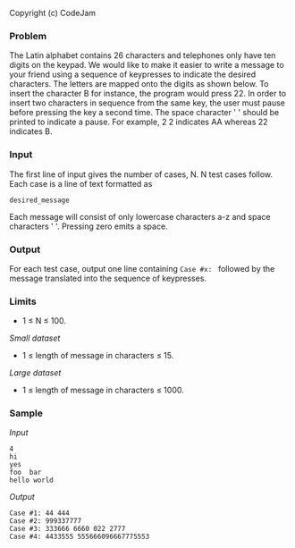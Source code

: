 Copyright (c) CodeJam

### Problem

The Latin alphabet contains 26 characters and telephones only have ten digits
on the keypad. We would like to make it easier to write a message to your
friend using a sequence of keypresses to indicate the desired characters. The
letters are mapped onto the digits as shown below. To insert the character B
for instance, the program would press 22. In order to insert two characters in
sequence from the same key, the user must pause before pressing the key a
second time. The space character ' ' should be printed to indicate a pause. For
example, 2 2 indicates AA whereas 22 indicates B.


### Input

The first line of input gives the number of cases, N. N test cases follow. Each
case is a line of text formatted as

```
desired_message
```
Each message will consist of only lowercase characters a-z and space characters
' '. Pressing zero emits a space.

### Output

For each test case, output one line containing `Case #x: ` followed by the
message translated into the sequence of keypresses.

### Limits

- 1 ≤ N ≤ 100.

*Small dataset*

- 1 ≤ length of message in characters ≤ 15.

*Large dataset*

- 1 ≤ length of message in characters ≤ 1000.

### Sample

*Input*

```
4
hi
yes
foo  bar
hello world
```

*Output*

```
Case #1: 44 444
Case #2: 999337777
Case #3: 333666 6660 022 2777
Case #4: 4433555 555666096667775553
```
